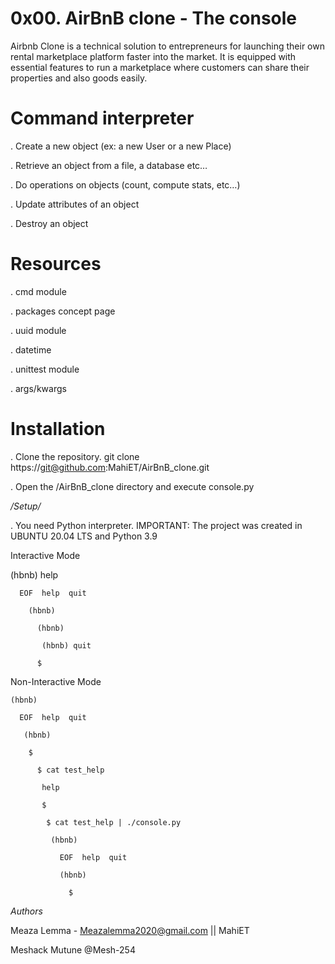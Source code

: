# 0x00. AirBnB clone - The console

Airbnb Clone is a technical solution to entrepreneurs for launching their own rental marketplace platform faster into the market. It is equipped with essential features to run a marketplace where customers can share their properties and also goods easily.

Command interpreter
=

. Create a new object (ex: a new User or a new Place)

. Retrieve an object from a file, a database etc…

. Do operations on objects (count, compute stats, etc…)

. Update attributes of an object

. Destroy an object

# Resources

. cmd module

. packages concept page

. uuid module

. datetime

. unittest module

. args/kwargs

Installation
=
.  Clone the repository. git clone https://git@github.com:MahiET/AirBnB_clone.git

.  Open the /AirBnB_clone directory and execute console.py

*/Setup/*

.  You need Python interpreter. IMPORTANT: The project was created in UBUNTU  20.04  LTS and Python 3.9

Interactive Mode

   (hbnb) help

      EOF  help  quit

        (hbnb) 

          (hbnb) 

           (hbnb) quit
    
          $


Non-Interactive Mode

    (hbnb)

      EOF  help  quit

       (hbnb) 

        $

          $ cat test_help

           help

           $

            $ cat test_help | ./console.py

             (hbnb)

               EOF  help  quit

               (hbnb)

                 $


*Authors*

Meaza Lemma - Meazalemma2020@gmail.com || MahiET

Meshack Mutune  @Mesh-254




      
